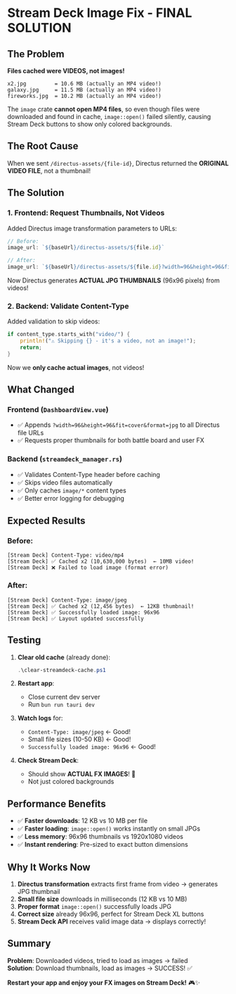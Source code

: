 # Stream Deck Image Fix - FINAL SOLUTION

## The Problem

**Files cached were VIDEOS, not images!**

```
x2.jpg         = 10.6 MB (actually an MP4 video!)
galaxy.jpg     = 11.5 MB (actually an MP4 video!)
fireworks.jpg  = 10.2 MB (actually an MP4 video!)
```

The `image` crate **cannot open MP4 files**, so even though files were downloaded and found in cache, `image::open()` failed silently, causing Stream Deck buttons to show only colored backgrounds.

## The Root Cause

When we sent `/directus-assets/{file-id}`, Directus returned the **ORIGINAL VIDEO FILE**, not a thumbnail!

## The Solution

### 1. Frontend: Request Thumbnails, Not Videos
Added Directus image transformation parameters to URLs:

```typescript
// Before:
image_url: `${baseUrl}/directus-assets/${file.id}`

// After:
image_url: `${baseUrl}/directus-assets/${file.id}?width=96&height=96&fit=cover&format=jpg`
```

Now Directus generates **ACTUAL JPG THUMBNAILS** (96x96 pixels) from videos!

### 2. Backend: Validate Content-Type
Added validation to skip videos:

```rust
if content_type.starts_with("video/") {
    println!("⚠️ Skipping {} - it's a video, not an image!");
    return;
}
```

Now we **only cache actual images**, not videos!

## What Changed

### Frontend (`DashboardView.vue`)
- ✅ Appends `?width=96&height=96&fit=cover&format=jpg` to all Directus file URLs
- ✅ Requests proper thumbnails for both battle board and user FX

### Backend (`streamdeck_manager.rs`)
- ✅ Validates Content-Type header before caching
- ✅ Skips video files automatically
- ✅ Only caches `image/*` content types
- ✅ Better error logging for debugging

## Expected Results

### Before:
```
[Stream Deck] Content-Type: video/mp4
[Stream Deck] ✅ Cached x2 (10,630,000 bytes)  ← 10MB video!
[Stream Deck] ❌ Failed to load image (format error)
```

### After:
```
[Stream Deck] Content-Type: image/jpeg
[Stream Deck] ✅ Cached x2 (12,456 bytes)  ← 12KB thumbnail!
[Stream Deck] ✅ Successfully loaded image: 96x96
[Stream Deck] ✅ Layout updated successfully
```

## Testing

1. **Clear old cache** (already done):
   ```powershell
   .\clear-streamdeck-cache.ps1
   ```

2. **Restart app**:
   - Close current dev server
   - Run `bun run tauri dev`

3. **Watch logs** for:
   - `Content-Type: image/jpeg` ← Good!
   - Small file sizes (10-50 KB) ← Good!
   - `Successfully loaded image: 96x96` ← Good!

4. **Check Stream Deck**:
   - Should show **ACTUAL FX IMAGES**! 🎨
   - Not just colored backgrounds

## Performance Benefits

- ✅ **Faster downloads**: 12 KB vs 10 MB per file
- ✅ **Faster loading**: `image::open()` works instantly on small JPGs
- ✅ **Less memory**: 96x96 thumbnails vs 1920x1080 videos
- ✅ **Instant rendering**: Pre-sized to exact button dimensions

## Why It Works Now

1. **Directus transformation** extracts first frame from video → generates JPG thumbnail
2. **Small file size** downloads in milliseconds (12 KB vs 10 MB)
3. **Proper format** `image::open()` successfully loads JPG
4. **Correct size** already 96x96, perfect for Stream Deck XL buttons
5. **Stream Deck API** receives valid image data → displays correctly!

## Summary

**Problem**: Downloaded videos, tried to load as images → failed  
**Solution**: Download thumbnails, load as images → SUCCESS! ✅

**Restart your app and enjoy your FX images on Stream Deck!** 🎮✨

